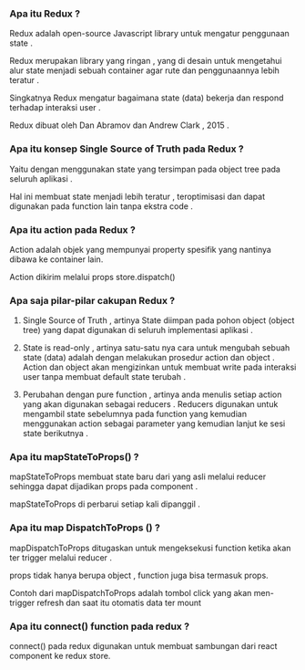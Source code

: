 ### Apa itu Redux ?

Redux adalah open-source Javascript library untuk mengatur penggunaan state .

Redux merupakan library yang ringan , yang di desain untuk mengetahui alur state menjadi sebuah container agar rute dan penggunaannya lebih teratur .

Singkatnya Redux mengatur bagaimana state (data) bekerja dan respond terhadap interaksi user .

Redux dibuat oleh Dan Abramov dan Andrew Clark , 2015 .

### Apa itu konsep Single Source of Truth pada Redux ?

Yaitu dengan menggunakan state yang tersimpan pada object tree pada seluruh aplikasi .

Hal ini membuat state menjadi lebih teratur , teroptimisasi dan dapat digunakan pada function lain tanpa ekstra code .

### Apa itu action pada Redux ?

Action adalah objek yang mempunyai property spesifik yang nantinya dibawa ke container lain.

Action dikirim melalui props store.dispatch()


### Apa saja pilar-pilar cakupan Redux ?

1. Single Source of Truth , artinya State diimpan pada pohon object (object tree) yang dapat digunakan di seluruh implementasi aplikasi .

2. State is read-only , artinya satu-satu nya cara untuk mengubah sebuah state (data) adalah dengan melakukan prosedur action dan object . Action dan object akan mengizinkan untuk membuat write pada interaksi user tanpa membuat default state terubah .

3. Perubahan dengan pure function , artinya anda menulis setiap action yang akan digunakan sebagai reducers .
Reducers digunakan untuk mengambil state sebelumnya pada function yang kemudian menggunakan action sebagai parameter yang kemudian lanjut ke sesi state berikutnya .


### Apa itu mapStateToProps() ?

mapStateToProps membuat state baru dari yang asli melalui reducer sehingga dapat dijadikan props pada component .

mapStateToProps di perbarui setiap kali dipanggil .

### Apa itu map DispatchToProps () ?

mapDispatchToProps ditugaskan untuk mengeksekusi function ketika akan ter trigger melalui reducer .

props tidak hanya berupa object , function juga bisa termasuk props.

Contoh dari mapDispatchToProps adalah tombol click yang akan men-trigger refresh dan saat itu otomatis data ter mount

### Apa itu connect() function pada redux ?

connect() pada redux digunakan untuk membuat sambungan dari react component ke redux store.


